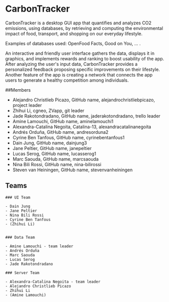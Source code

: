 # CarbonTracker

CarbonTracker is a desktop GUI app that quantifies and analyzes CO2 emissions, using databases, by retrieving and computing the environmental impact
of food, transport, and shopping on our everyday lifestyle.

Examples of databases used: OpenFood Facts, Good on You, ... .

An interactive and friendly user interface gathers the data, displays it in graphics, and implements rewards and ranking to boost usability of the app. 
After analyzing the user's input data, CarbonTracker provides a personalized feedback proposing specific improvements on their lifestyle.
Another feature of the app is creating a network that connects the app users to generate a healthy competition among individuals.

##Members

- Alejandro Christlieb Picazo, GitHub name, alejandrochristliebpicazo, project leader
- Zhihui Li, cgneo, ZVapp, git leader
- Jade Rakotondradano, GitHub name, jaderakotondradano, trello leader
- Amine Lamouchi, GitHub name, aminelamouchi1
- Alexandra-Catalina Negoita, Catalina-13, alexandracatalinanegoita
- Andrés Orduña, GitHub name, andresorduna2
- Cyrine Ben Tanfous, GitHub name, cyrinebentanfous1
- Dain Jung, GitHub name, dainjung3
- Jane Peltier, GitHub name, janepeltier
- Lucas Serog, GitHub name, lucasserog1
- Marc Saouda, GitHub name, marcsaouda
- Nina Bili Rossi, GitHub name, nina-bilirossi
- Steven van Heiningen, GitHub name, stevenvanheiningen

## Teams

    ### UI Team

    - Dain Jung
    - Jane Peltier
    - Nina Bili Rossi
    - Cyrine Ben Tanfous
    - (Zhihui Li)
    

    ### Data Team

    - Amine Lamouchi - team leader
    - Andrés Orduña
    - Marc Saouda
    - Lucas Serog
    - Jade Rakotondradano
    
    ### Server Team
    
    - Alexandra-Catalina Negoita - team leader
    - Alejandro Christlieb Picazo
    - Zhihui Li
    - (Amine Lamouchi)

